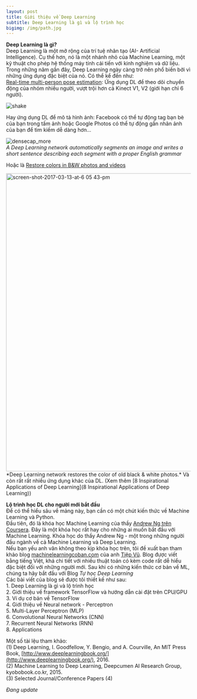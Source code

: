 ```yaml
---
layout: post
title: Giới thiệu về Deep Learning
subtitle: Deep Learning là gì và lộ trình học
bigimg: /img/path.jpg
---
```

**Deep Learning là gì?**        
Deep Learning là một mở rộng của trí tuệ nhân tạo (AI- Artificial Intelligence). Cụ thể hơn, nó là một nhánh nhỏ của Machine Learning, một kỹ thuật cho phép hệ thống máy tính cải tiến với kinh nghiệm và dữ liệu. Trong những năm gần đây, Deep Learning ngày càng trở nên phổ biến bởi vì những ứng dụng đặc biệt của nó. Có thể kể đến như:              
[Real-time multi-person pose estimation](https://www.youtube.com/watch?v=pW6nZXeWlGM): Ứng dụng DL để theo dõi chuyển động của nhóm nhiều người, vượt trội hơn cả Kinect V1, V2 (giới hạn chỉ 6 người).  

![shake](https://user-images.githubusercontent.com/30632486/29120605-fe6c2afa-7d45-11e7-8b44-06f1a013394c.gif)  

Hay ứng dụng DL để mô tả hình ảnh: Facebook có thể tự động tag bạn bè của bạn trong tấm ảnh hoặc Google Photos có thể tự động gắn nhãn ảnh của bạn để tìm kiếm dễ dàng hơn...  

![densecap_more](https://user-images.githubusercontent.com/30632486/29109834-786abbcc-7d1f-11e7-9a12-1f58b030e7bf.jpg)       
*A Deep Learning network automatically segments an image and writes a short sentence describing each segment with a proper English grammar* 

Hoặc là [Restore colors in B&W photos and videos](http://hi.cs.waseda.ac.jp/~iizuka/projects/colorization/extra.html)     

<img width="811" alt="screen-shot-2017-03-13-at-6 05 43-pm" src="https://user-images.githubusercontent.com/30632486/29122283-b7c85590-7d4c-11e7-857a-57338b334f35.png">
*Deep Learning network restores the color of old black & white photos.*         
Và còn rất rất nhiều ứng dụng khác của DL. (Xem thêm [8 Inspirational Applications of Deep Learning](8 Inspirational Applications of Deep Learning))  

**Lộ trình học DL cho người mới bắt đầu**     
Để có thể hiểu sâu về mảng này, bạn cần có một chút kiến thức về Machine Learning và Python.             
Đầu tiên, đó là khóa học Machine Learning của thầy [Andrew Ng trên Coursera](https://www.coursera.org/learn/machine-learning).
Đây là một khóa học rất hay cho những ai muốn bắt đầu với Machine Learning. Khóa học do thầy Andrew Ng - một trong những người đầu ngành về cả Machine Learning và Deep Learning.                                       
Nếu bạn yếu anh văn không theo kịp khóa học trên, tôi đề xuất bạn tham khảo blog [machinelearningcoban.com](machinelearningcoban.com) của anh [Tiệp Vũ](http://www.personal.psu.edu/thv102/). Blog được viết bằng tiếng Việt, khá chi tiết với nhiều thuật toán có kèm code rất dễ hiểu đặc biệt đối với những người mới. 
Sau khi có những kiến thức cơ bản về ML, chúng ta hãy bắt đầu với Blog *Tự học Deep Learning*        
Các bài viết của blog sẽ được tôi thiết kế như sau:     
    1. Deep Learning là gì và lộ trình học        
    2. Giới thiệu về framework TensorFlow và hướng dẫn cài đặt trên CPU/GPU          
    3. Ví dụ cơ bản về TensorFlow     
    4. Giới thiệu về Neural network - Perceptron     
    5. Multi-Layer Perceptron (MLP)       
    6. Convolutional Neural Networks (CNN)        
    7. Recurrent Neural Networks (RNN)        
    8. Applications       

Một số tài lệu tham khảo:     
(1) Deep Learning, I. Goodfellow, Y. Bengio, and A. Courville, An MIT Press Book, [http://www.deeplearningbook.org/](http://www.deeplearningbook.org/), 2016.   
(2) Machine Learning to Deep Learning, Deepcumen AI Research Group, kyobobook.co.kr, 2015.  
(3) Selected Journal/Conference Papers
(4) 

*Đang update*
